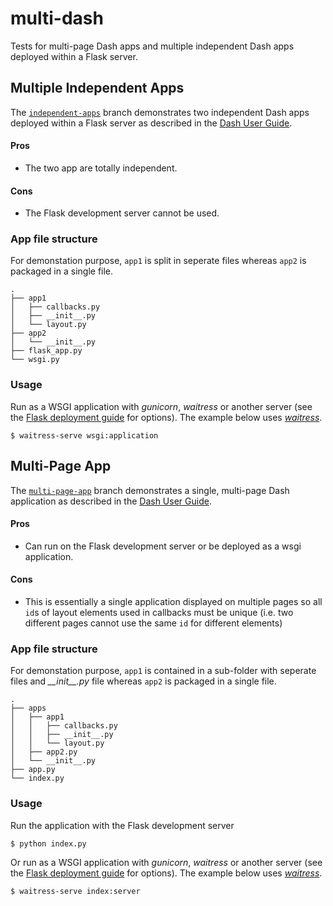 # multi-dash
Tests for multi-page Dash apps and multiple independent Dash apps deployed within a Flask server.

## Multiple Independent Apps

The [`independent-apps`](https://github.com/DrGFreeman/multi-dash/tree/independent-apps) branch demonstrates two independent Dash apps deployed within a Flask server as described in the [Dash User Guide](https://dash.plot.ly/integrating-dash).

#### Pros
* The two app are totally independent.

#### Cons
* The Flask development server cannot be used.

### App file structure

For demonstation purpose, `app1` is split in seperate files whereas `app2` is packaged in a single file.

```
.
├── app1
│   ├── callbacks.py
│   ├── __init__.py
│   └── layout.py
├── app2
│   └── __init__.py
├── flask_app.py
└── wsgi.py
```

### Usage

Run as a WSGI application with *gunicorn*, *waitress* or another server (see the [Flask deployment guide](http://flask.pocoo.org/docs/latest/deploying/) for options). The example below uses [*waitress*](https://docs.pylonsproject.org/projects/waitress/en/latest/index.html).

```
$ waitress-serve wsgi:application
```

## Multi-Page App

The [`multi-page-app`](https://github.com/DrGFreeman/multi-dash/tree/multi-page-app) branch demonstrates a single, multi-page Dash application as described in the [Dash User Guide](https://dash.plot.ly/urls).

#### Pros
* Can run on the Flask development server or be deployed as a wsgi application.

#### Cons
* This is essentially a single application displayed on multiple pages so all `id`s of layout elements used in callbacks must be unique (i.e. two different pages cannot use the same `id` for different elements)

### App file structure

For demonstation purpose, `app1` is contained in a sub-folder with seperate files and *\_\_init\_\_.py* file whereas `app2` is packaged in a single file.

```
.
├── apps
│   ├── app1
│   │   ├── callbacks.py
│   │   ├── __init__.py
│   │   └── layout.py
│   ├── app2.py
│   └── __init__.py
├── app.py
└── index.py
```

### Usage

Run the application with the Flask development server

```
$ python index.py
```

Or run as a WSGI application with *gunicorn*, *waitress* or another server (see the [Flask deployment guide](http://flask.pocoo.org/docs/latest/deploying/) for options). The example below uses [*waitress*](https://docs.pylonsproject.org/projects/waitress/en/latest/index.html).

```
$ waitress-serve index:server
```
